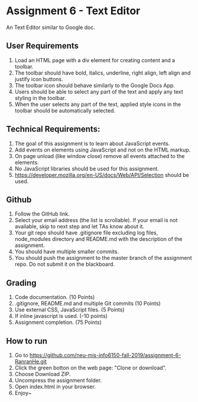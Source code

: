 # Assignment 6 - Text Editor
An Text Editor similar to Google doc.

## User Requirements
1. Load an HTML page with a div element for creating content and a toolbar.
2. The toolbar should have bold, italics, underline, right align, left align and justify icon buttons.
3. The toolbar icon should behave similarly to the Google Docs App.
4. Users should be able to select any part of the text and apply any text styling in the toolbar.
5. When the user selects any part of the text, applied style icons in the toolbar should be automatically selected.

## Technical Requirements:
1. The goal of this assignment is to learn about JavaScript events.
2. Add events on elements using JavaScript and not on the HTML markup.
3. On page unload (like window close) remove all events attached to the elements.
4. No JavaScript libraries should be used for this assignment.
5. https://developer.mozilla.org/en-US/docs/Web/API/Selection should be used.

## Github
1. Follow the GitHub link.
2. Select your email address (the list is scrollable). If your email is not available, skip to next step and let TAs know about it.
3. Your git repo should have .gitignore file excluding log files, node_modules directory and README.md with the description of the assignment.
4. You should have multiple smaller commits.
5. You should push the assignment to the master branch of the assignment repo. Do not submit it on the blackboard.

## Grading
1. Code documentation. (10 Points)
2. .gitignore, README.md and multiple Git commits (10 Points)
3. Use external CSS, JavaScript files. (5 Points)
4. If inline javascript is used. (-10 points)
5. Assignment completion. (75 Points)

## How to run
1. Go to https://github.com/neu-mis-info6150-fall-2019/assignment-6-RanranHe.git
2. Click the green botton on the web page: "Clone or download".
3. Choose Download ZIP.
4. Uncompress the assignment folder.
5. Open index.html in your browser.
6. Enjoy~
